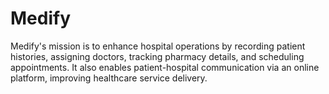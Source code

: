 # Medify
Medify's mission is to enhance hospital operations by recording patient histories, assigning doctors, tracking pharmacy details, and scheduling appointments. It also enables patient-hospital communication via an online platform, improving healthcare service delivery.
